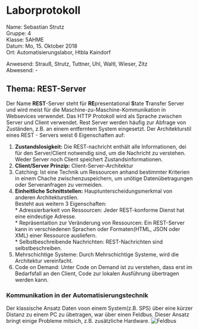# Laborprotokoll  
Name: Sebastian Strutz  
Gruppe: 4  
Klasse: 5AHME  
Datum: Mo, 15. Oktober 2018  
Ort: Automatisierungslabor, Htbla Kaindorf  
  
Anwesend: Strauß, Strutz, Tuttner, Uhl, Waltl, Wieser, Zitz  
Abwesend: -  
## Thema: REST-Server  
Der Name **REST**-Server steht für **RE**presentational **S**tate **T**ransfer Server und wird meist für die Maschine-zu-Maschine-Kommunikation in Websevices verwendet. Das HTTP Protokoll wird als Sprache zwischen Server und Client verwendet. Rest Server werden häufig zur Abfrage von Zuständen, z.B. an einem entferntem System eingesetzt.
Der Architekturstil eines REST - Servers weist 6 Eigenschaften auf:  
1. **Zustandslosigkeit:** Die REST-nachricht enthält alle Informationen, dei für den Server/Client notwendig sind, um die Nachricht zu verstehen. Weder Server noch Client speichert Zustandsinformationen.  
2. **Client/Server Prinzip:** Client-Server-Architektur  
3. Catching: Ist eine Technik um Ressourcen anhand bestimmter Kriterien in einem Chache zwischenzuspeichern, um unötige Datenübetragungen oder Serveranfragen zu vermeiden.
4. **Einheitliche Schnittstellen:** Hauptunterscheidungsmerkmal von anderen Architekturstilen.   
Besteht aus weitern 3 Eigenschaften:  
              * Adressierbarkeit von Ressourcen: Jeder REST-konforme Dienst hat eine eindeutige Adresse.  
              * Repräsentaition zur Veränderung von Ressourcen: Ein REST-Server kann in verschiedenen Sprachen oder Formaten(HTML, JSON oder XML)   einer Ressource ausliefern.  
              * Selbstbeschreibende Nachrichten: REST-Nachrichten sind selbstbeschreiben.  
5. Mehrschichtige Systeme: Durch Mehrschichtige Systeme, wird die Architektur vereinfacht.  
6. Code on Demand: Unter Code on Demand ist zu verstehen, dass erst im Bedarfsfall an den Client, Code zur lokalen Ausführung übertragen werden kann.  

### Kommunikation in der Automatisierungstechnik  
Der klassische Ansatz Daten voon einem System(z.B. SPS) über eine kürzer Distanz zu einem PC zu übetragen, war über einen Feldbus. Dieser Ansatz bringt einige Probleme mitsich, z.B. zusätzliche Hardware. 
![Feldbus]()
